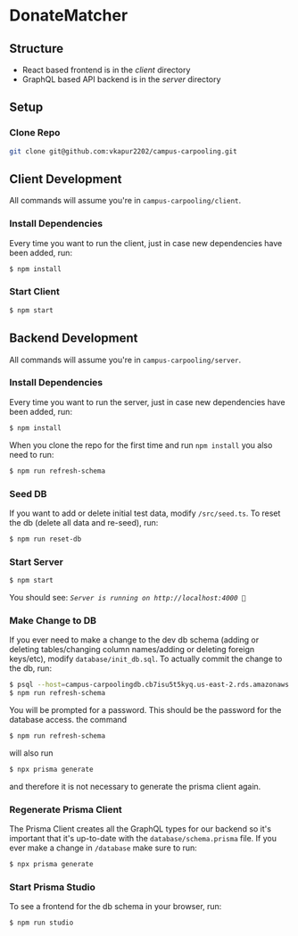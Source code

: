 # DonateMatcher

## Structure

- React based frontend is in the _client_ directory
- GraphQL based API backend is in the _server_ directory

## Setup

### Clone Repo

```sh
git clone git@github.com:vkapur2202/campus-carpooling.git
```

## Client Development

All commands will assume you're in `campus-carpooling/client`.

### Install Dependencies

Every time you want to run the client, just in case new dependencies have been added, run:

```sh
$ npm install
```

### Start Client

```sh
$ npm start
```

## Backend Development

All commands will assume you're in `campus-carpooling/server`.

### Install Dependencies

Every time you want to run the server, just in case new dependencies have been added, run:

```sh
$ npm install
```

When you clone the repo for the first time and run `npm install` you also need to run:

```sh
$ npm run refresh-schema
```

### Seed DB

If you want to add or delete initial test data, modify `/src/seed.ts`. To reset the db (delete all data and re-seed), run:

```sh
$ npm run reset-db
```

### Start Server

```sh
$ npm start
```

You should see: _`Server is running on http://localhost:4000 🚀`_

### Make Change to DB

If you ever need to make a change to the dev db schema (adding or deleting tables/changing column names/adding or deleting foreign keys/etc), modify `database/init_db.sql`. To actually commit the change to the db, run:

```sh
$ psql --host=campus-carpoolingdb.cb7isu5t5kyq.us-east-2.rds.amazonaws.com --port=5432 --username=postgres --password --dbname=carpoolingDB < database/init_db.sql
$ npm run refresh-schema
```
You will be prompted for a password. This should be the password for the database access. the command

```sh
$ npm run refresh-schema
```
will also run
```sh
$ npx prisma generate
```
and therefore it is not necessary to generate the prisma client again.
### Regenerate Prisma Client

The Prisma Client creates all the GraphQL types for our backend so it's important that it's up-to-date with the `database/schema.prisma` file. If you ever make a change in `/database` make sure to run:

```sh
$ npx prisma generate
```

### Start Prisma Studio

To see a frontend for the db schema in your browser, run:

```sh
$ npm run studio
```

